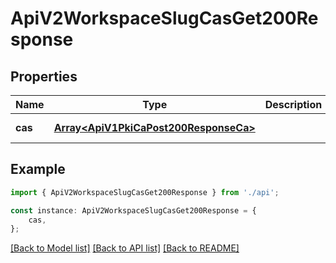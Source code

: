 # ApiV2WorkspaceSlugCasGet200Response


## Properties

Name | Type | Description | Notes
------------ | ------------- | ------------- | -------------
**cas** | [**Array&lt;ApiV1PkiCaPost200ResponseCa&gt;**](ApiV1PkiCaPost200ResponseCa.md) |  | [default to undefined]

## Example

```typescript
import { ApiV2WorkspaceSlugCasGet200Response } from './api';

const instance: ApiV2WorkspaceSlugCasGet200Response = {
    cas,
};
```

[[Back to Model list]](../README.md#documentation-for-models) [[Back to API list]](../README.md#documentation-for-api-endpoints) [[Back to README]](../README.md)
